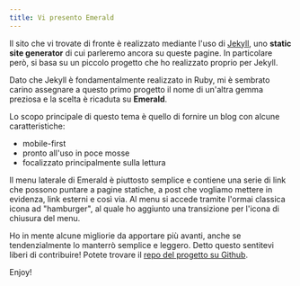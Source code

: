 ```yaml
---
title: Vi presento Emerald
---
```

Il sito che vi trovate di fronte è realizzato mediante l'uso di [Jekyll](http://jekyllrb.com), uno **static site generator** di cui parleremo ancora su queste pagine. In particolare però, si basa su un piccolo progetto che ho realizzato proprio per Jekyll. 

Dato che Jekyll è fondamentalmente realizzato in Ruby, mi è sembrato carino assegnare a questo primo progetto il nome di un'altra gemma preziosa e la scelta è ricaduta su **Emerald**.

Lo scopo principale di questo tema è quello di fornire un blog con alcune caratteristiche: 

- mobile-first
- pronto all'uso in poce mosse
- focalizzato principalmente sulla lettura

Il menu laterale di Emerald è piuttosto semplice e contiene una serie di link che possono puntare a pagine statiche, a post che vogliamo mettere in evidenza, link esterni e così via. Al menu si accede tramite l'ormai classica icona ad "hamburger", al quale ho aggiunto una transizione per l'icona di chiusura del menu.

Ho in mente alcune migliorie da apportare più avanti, anche se tendenzialmente lo manterrò semplice e leggero. Detto questo sentitevi liberi di contribuire! Potete trovare il [repo del progetto su Github](https://github.com/KingFelix/emerald).

Enjoy!

